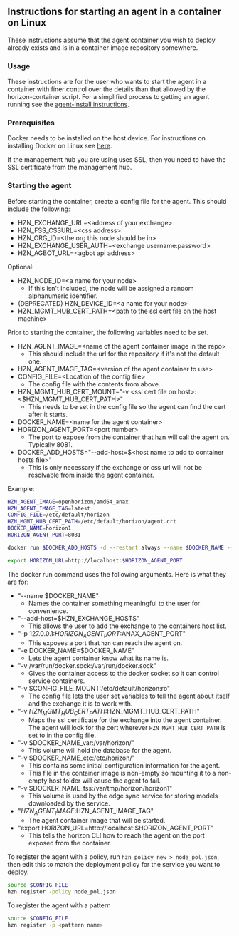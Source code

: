 ## Instructions for starting an agent in a container on Linux
These instructions assume that the agent container you wish to deploy already exists and is in a container image repository somewhere.

### Usage
These instructions are for the user who wants to start the agent in a container with finer control over the details than that allowed by the horizon-container script. For a simplified process to getting an agent running see the [agent-install instructions](https://github.com/open-horizon/anax/tree/master/agent-install).
### Prerequisites
Docker needs to be installed on the host device. For instructions on installing Docker on Linux see [here](https://docs.docker.com/engine/install/).

If the management hub you are using uses SSL, then you need to have the SSL certificate from the management hub.

### Starting the agent
Before starting the container, create a config file for the agent. This should include the following:
 * HZN_EXCHANGE_URL=\<address of your exchange\>
 * HZN_FSS_CSSURL=\<css address\>
 * HZN_ORG_ID=\<the org this node should be in\>
 * HZN_EXCHANGE_USER_AUTH=\<exchange username:password\>
 * HZN_AGBOT_URL=\<agbot api address\>

Optional:
 * HZN_NODE_ID=\<a name for your node\>
	* If this isn't included, the node will be assigned a random alphanumeric identifier.
 * (DEPRECATED) HZN_DEVICE_ID=\<a name for your node\>
 * HZN_MGMT_HUB_CERT_PATH=\<path to the ssl cert file on the host machine\>



Prior to starting the container, the following variables need to be set.
 * HZN_AGENT_IMAGE=\<name of the agent container image in the repo\>
 	* This should include the url for the repository if it's not the default one.
 * HZN_AGENT_IMAGE_TAG=\<version of the agent container to use\>
 * CONFIG_FILE=\<Location of the config file\>
 	* The config file with the contents from above.
 * HZN_MGMT_HUB_CERT_MOUNT="-v \<ssl cert file on host\>:\<$HZN_MGMT_HUB_CERT_PATH\>"
 	* This needs to be set in the config file so the agent can find the cert after it starts.
 * DOCKER_NAME=\<name for the agent container\>
 * HORIZON_AGENT_PORT=\<port number\>
 	* The port to expose from the container that hzn will call the agent on. Typically 8081.
 * DOCKER_ADD_HOSTS="--add-host=$\<host name to add to container hosts file\>"
 	* This is only necessary if the exchange or css url will not be resolvable from inside the agent container.

Example:
```bash
HZN_AGENT_IMAGE=openhorizon/amd64_anax
HZN_AGENT_IMAGE_TAG=latest
CONFIG_FILE=/etc/default/horizon
HZN_MGMT_HUB_CERT_PATH=/etc/default/horizon/agent.crt
DOCKER_NAME=horizon1
HORIZON_AGENT_PORT=8081
```

```bash
docker run $DOCKER_ADD_HOSTS -d --restart always --name $DOCKER_NAME --privileged -p 127.0.0.1:$HORIZON_AGENT_PORT:8510 -e DOCKER_NAME=$DOCKER_NAME -v /var/run/docker.sock:/var/run/docker.sock -v $CONFIG_FILE:/etc/default/horizon:ro $HZN_MGMT_HUB_CERT_MOUNT -v $DOCKER_NAME_var:/var/horizon/ -v $DOCKER_NAME_etc:/etc/horizon/ -v $DOCKER_NAME_fss:/var/tmp/horizon/$DOCKER_NAME $HZN_AGENT_IMAGE:$HZN_AGENT_IMAGE_TAG

export HORIZON_URL=http://localhost:$HORIZON_AGENT_PORT
```

The docker run command uses the following arguments. Here is what they are for:
 * "--name $DOCKER_NAME"
 	* Names the container something meaningful to the user for convenience.
 * "--add-host=$HZN_EXCHANGE_HOSTS"
 	* This allows the user to add the exchange to the containers host list.
 * "-p 127.0.0.1:$HORIZON_AGENT_PORT:$ANAX_AGENT_PORT"
 	* This exposes a port that `hzn` can reach the agent on.
 * "-e DOCKER_NAME=$DOCKER_NAME"
 	* Lets the agent container know what its name is.
 * "-v /var/run/docker.sock:/var/run/docker.sock"
 	* Gives the container access to the docker socket so it can control service containers.
 * "-v $CONFIG_FILE_MOUNT:/etc/default/horizon:ro"
 	* The config file lets the user set variables to tell the agent about itself and the exchange it is to work with.
 * "-v $HZN_MGMT_HUB_CERT_PATH:$HZN_MGMT_HUB_CERT_PATH"
 	* Maps the ssl certificate for the exchange into the agent container. The agent will look for the cert wherever `HZN_MGMT_HUB_CERT_PATH` is set to in the config file.
 * "-v $DOCKER_NAME_var:/var/horizon/"
 	* This volume will hold the database for the agent.
 * "-v $DOCKER_NAME_etc:/etc/horizon/"
	* This contains some initial configuration information for the agent.
	* This file in the container image is non-empty so mounting it to a non-empty host folder will cause the agent to fail.
 * "-v $DOCKER_NAME_fss:/var/tmp/horizon/horizon1"
 	* This volume is used by the edge sync service for storing models downloaded by the service.
 * "$HZN_AGENT_IMAGE:$HZN_AGENT_IMAGE_TAG"
	* The agent container image that will be started.
 * "export HORIZON_URL=http://localhost:$HORIZON_AGENT_PORT"
	* This tells the horizon CLI how to reach the agent on the port exposed from the container. 


To register the agent with a policy, run `hzn policy new > node_pol.json`, then edit this to match the deployment policy for the service you want to deploy.
```bash
source $CONFIG_FILE
hzn register -policy node_pol.json
```

To register the agent with a pattern
```bash
source $CONFIG_FILE
hzn register -p <pattern name>
```
